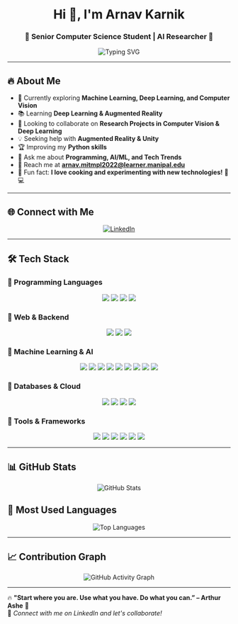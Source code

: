 <h1 align="center">Hi 👋, I'm Arnav Karnik</h1>
<h3 align="center">🚀 Senior Computer Science Student | AI Researcher 🚀</h3>

<p align="center">
  <img src="https://readme-typing-svg.demolab.com?font=Fira+Code&size=22&pause=1000&color=F7C62F&center=true&vCenter=true&width=700&lines=Machine+Learning+%7C+Deep+Learning+%7C+Computer+Vision;Researcher+in+AI+for+Biotech%2C+Agri%2C+and+Healthcare;Passionate+about+Building+Impactful+Solutions;Always+learning+%F0%9F%92%BB%F0%9F%94%A5" alt="Typing SVG">
</p>

---

## 🔥 About Me

- 🚀 Currently exploring **Machine Learning, Deep Learning, and Computer Vision**
- 📚 Learning **Deep Learning & Augmented Reality**
- 🎯 Looking to collaborate on **Research Projects in Computer Vision & Deep Learning**
- 💡 Seeking help with **Augmented Reality & Unity**
- 🏆 Improving my **Python skills**
- 💬 Ask me about **Programming, AI/ML, and Tech Trends**
- 📧 Reach me at **arnav.mitmpl2022@learner.manipal.edu**
- 🎨 Fun fact: **I love cooking and experimenting with new technologies!** 🍳💻

---

## 🌐 Connect with Me

<p align="center">
  <a href="https://www.linkedin.com/in/arnav-sanjay-karnik-b2441922b/" target="_blank">
    <img src="https://img.shields.io/badge/LinkedIn-0A66C2?style=for-the-badge&logo=linkedin&logoColor=white" alt="LinkedIn">
  </a>
</p>

---

## 🛠️ Tech Stack

### 🔹 Programming Languages
<p align="center">
  <img src="https://img.shields.io/badge/Python-3776AB?style=for-the-badge&logo=python&logoColor=white">
  <img src="https://img.shields.io/badge/Java-007396?style=for-the-badge&logo=java&logoColor=white">
  <img src="https://img.shields.io/badge/C-00599C?style=for-the-badge&logo=c&logoColor=white">
  <img src="https://img.shields.io/badge/JavaScript-F7DF1E?style=for-the-badge&logo=javascript&logoColor=black">
</p>

### 🔹 Web & Backend
<p align="center">
  <img src="https://img.shields.io/badge/HTML5-E34F26?style=for-the-badge&logo=html5&logoColor=white">
  <img src="https://img.shields.io/badge/CSS3-1572B6?style=for-the-badge&logo=css3&logoColor=white">
  <img src="https://img.shields.io/badge/Django-092E20?style=for-the-badge&logo=django&logoColor=white">
</p>

### 🔹 Machine Learning & AI
<p align="center">
  <img src="https://img.shields.io/badge/SciKit%20Learn-F7931E?style=for-the-badge&logo=scikit-learn&logoColor=white">
  <img src="https://img.shields.io/badge/PyTorch-EE4C2C?style=for-the-badge&logo=pytorch&logoColor=white">
  <img src="https://img.shields.io/badge/TensorFlow-FF6F00?style=for-the-badge&logo=tensorflow&logoColor=white">
  <img src="https://img.shields.io/badge/OpenCV-5C3EE8?style=for-the-badge&logo=opencv&logoColor=white">
  <img src="https://img.shields.io/badge/Seaborn-009688?style=for-the-badge&logo=seaborn&logoColor=white">
  <img src="https://img.shields.io/badge/Matplotlib-11557C?style=for-the-badge&logo=matplotlib&logoColor=white">
  <img src="https://img.shields.io/badge/Pandas-150458?style=for-the-badge&logo=pandas&logoColor=white">
  <img src="https://img.shields.io/badge/NumPy-013243?style=for-the-badge&logo=numpy&logoColor=white">
  <img src="https://img.shields.io/badge/CUDA-76B900?style=for-the-badge&logo=nvidia&logoColor=white">
</p>

### 🔹 Databases & Cloud
<p align="center">
  <img src="https://img.shields.io/badge/MySQL-4479A1?style=for-the-badge&logo=mysql&logoColor=white">
  <img src="https://img.shields.io/badge/PySpark-1E1E1E?style=for-the-badge&logo=apache-spark&logoColor=white">
  <img src="https://img.shields.io/badge/Hadoop-66CCFF?style=for-the-badge&logo=apache-hadoop&logoColor=white">
  <img src="https://img.shields.io/badge/Kafka-231F20?style=for-the-badge&logo=apache-kafka&logoColor=white">
</p>

### 🔹 Tools & Frameworks
<p align="center">
  <img src="https://img.shields.io/badge/Unity-FFFFFF?style=for-the-badge&logo=unity&logoColor=black">
  <img src="https://img.shields.io/badge/Selenium-43B02A?style=for-the-badge&logo=selenium&logoColor=white">
  <img src="https://img.shields.io/badge/BeautifulSoup-8A2BE2?style=for-the-badge&logo=python&logoColor=white">
  <img src="https://img.shields.io/badge/LaTeX-008080?style=for-the-badge&logo=latex&logoColor=white">
  <img src="https://img.shields.io/badge/Git-F05032?style=for-the-badge&logo=git&logoColor=white">
  <img src="https://img.shields.io/badge/Linux-FCC624?style=for-the-badge&logo=linux&logoColor=black">
</p>

---

## 📊 GitHub Stats
<p align="center">
  <img src="https://github-readme-stats.vercel.app/api?username=AK-26David&show_icons=true&count_private=true&hide=issues&theme=radical" alt="GitHub Stats">
</p>

## 🚀 Most Used Languages
<p align="center">
  <img src="https://github-readme-stats.vercel.app/api/top-langs/?username=AK-26David&layout=compact&theme=radical" alt="Top Languages">
</p>

---

## 📈 Contribution Graph
<p align="center">
  <img src="https://github-readme-activity-graph.vercel.app/graph?username=AK-26David&theme=github-dark" alt="GitHub Activity Graph">
</p>

---

🔥 **"Start where you are. Use what you have. Do what you can.” – Arthur Ashe** 🚀  
🔗 *Connect with me on LinkedIn and let's collaborate!*

